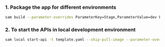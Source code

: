### 1. Package the app for different environments
```bash
sam build --parameter-overrides ParameterKey=Stage,ParameterValue=dev ParameterKey=AppName,ParameterValue=sda-vod-dev
```

### 2. To start the APIs in local development environment
```bash
sam local start-api -t template.yaml --skip-pull-image --parameter-overrides ParameterKey=Stage,ParameterValue=dev ParameterKey=AppName,ParameterValue=sda-vod-dev
```
